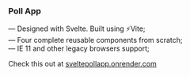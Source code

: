 ### Poll App
— Designed with Svelte. Built using ⚡Vite;  
— Four complete reusable components from scratch;  
— IE 11 and other legacy browsers support;  
  
Check this out at [sveltepollapp.onrender.com](https://sveltepollapp.onrender.com/)